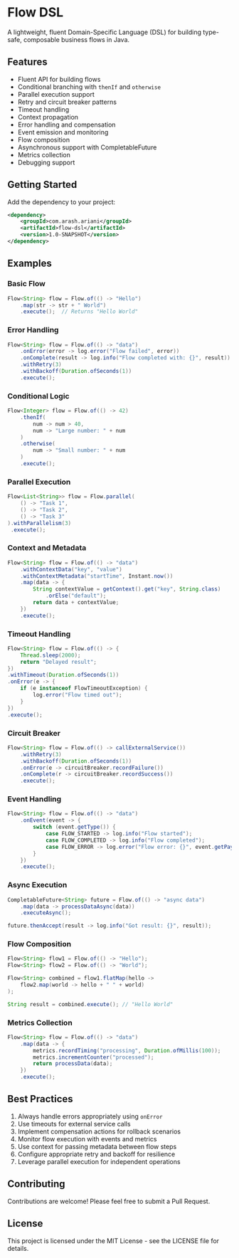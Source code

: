 # Flow DSL

A lightweight, fluent Domain-Specific Language (DSL) for building type-safe, composable business flows in Java.

## Features

- Fluent API for building flows
- Conditional branching with `thenIf` and `otherwise`
- Parallel execution support
- Retry and circuit breaker patterns
- Timeout handling
- Context propagation
- Error handling and compensation
- Event emission and monitoring
- Flow composition
- Asynchronous support with CompletableFuture
- Metrics collection
- Debugging support

## Getting Started

Add the dependency to your project:

```xml
<dependency>
    <groupId>com.arash.ariani</groupId>
    <artifactId>flow-dsl</artifactId>
    <version>1.0-SNAPSHOT</version>
</dependency>
```

## Examples

### Basic Flow

```java
Flow<String> flow = Flow.of(() -> "Hello")
    .map(str -> str + " World")
    .execute();  // Returns "Hello World"
```

### Error Handling

```java
Flow<String> flow = Flow.of(() -> "data")
    .onError(error -> log.error("Flow failed", error))
    .onComplete(result -> log.info("Flow completed with: {}", result))
    .withRetry(3)
    .withBackoff(Duration.ofSeconds(1))
    .execute();
```

### Conditional Logic

```java
Flow<Integer> flow = Flow.of(() -> 42)
    .thenIf(
        num -> num > 40,
        num -> "Large number: " + num
    )
    .otherwise(
        num -> "Small number: " + num
    )
    .execute();
```

### Parallel Execution

```java
Flow<List<String>> flow = Flow.parallel(
    () -> "Task 1",
    () -> "Task 2",
    () -> "Task 3"
).withParallelism(3)
 .execute();
```

### Context and Metadata

```java
Flow<String> flow = Flow.of(() -> "data")
    .withContextData("key", "value")
    .withContextMetadata("startTime", Instant.now())
    .map(data -> {
        String contextValue = getContext().get("key", String.class)
            .orElse("default");
        return data + contextValue;
    })
    .execute();
```

### Timeout Handling

```java
Flow<String> flow = Flow.of(() -> {
    Thread.sleep(2000);
    return "Delayed result";
})
.withTimeout(Duration.ofSeconds(1))
.onError(e -> {
    if (e instanceof FlowTimeoutException) {
        log.error("Flow timed out");
    }
})
.execute();
```

### Circuit Breaker

```java
Flow<String> flow = Flow.of(() -> callExternalService())
    .withRetry(3)
    .withBackoff(Duration.ofSeconds(1))
    .onError(e -> circuitBreaker.recordFailure())
    .onComplete(r -> circuitBreaker.recordSuccess())
    .execute();
```

### Event Handling

```java
Flow<String> flow = Flow.of(() -> "data")
    .onEvent(event -> {
        switch (event.getType()) {
            case FLOW_STARTED -> log.info("Flow started");
            case FLOW_COMPLETED -> log.info("Flow completed");
            case FLOW_ERROR -> log.error("Flow error: {}", event.getPayload());
        }
    })
    .execute();
```

### Async Execution

```java
CompletableFuture<String> future = Flow.of(() -> "async data")
    .map(data -> processDataAsync(data))
    .executeAsync();

future.thenAccept(result -> log.info("Got result: {}", result));
```

### Flow Composition

```java
Flow<String> flow1 = Flow.of(() -> "Hello");
Flow<String> flow2 = Flow.of(() -> "World");

Flow<String> combined = flow1.flatMap(hello ->
    flow2.map(world -> hello + " " + world)
);

String result = combined.execute(); // "Hello World"
```

### Metrics Collection

```java
Flow<String> flow = Flow.of(() -> "data")
    .map(data -> {
        metrics.recordTiming("processing", Duration.ofMillis(100));
        metrics.incrementCounter("processed");
        return processData(data);
    })
    .execute();
```

## Best Practices

1. Always handle errors appropriately using `onError`
2. Use timeouts for external service calls
3. Implement compensation actions for rollback scenarios
4. Monitor flow execution with events and metrics
5. Use context for passing metadata between flow steps
6. Configure appropriate retry and backoff for resilience
7. Leverage parallel execution for independent operations

## Contributing

Contributions are welcome! Please feel free to submit a Pull Request.

## License

This project is licensed under the MIT License - see the LICENSE file for details. 
